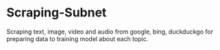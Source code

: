# Scraping-Subnet
Scraping text, image, video and audio from google, bing, duckduckgo for preparing data to training model about each topic.
